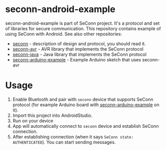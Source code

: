 seconn-android-example
===========

seconn-android-example is part of SeConn project. It's a protocol and set of libraries for secure communication. This repository contains example of using SeConn with Android. See also other repositories:

* [seconn](https://github.com/kacperzuk/seconn) - description of design and protocol, you should read it.
* [seconn-avr](https://github.com/kacperzuk/seconn-avr) - AVR library that implements the SeConn protocol
* [seconn-java](https://github.com/kacperzuk/seconn-java) - Java library that implements the SeConn protocol
* [seconn-arduino-example](https://github.com/kacperzuk/seconn-arduino-example) - Example Arduino sketch that uses seconn-avr

Usage
=====

1. Enable Bluetooth and pair with `seconn` device that supports SeConn protocol (for example Arduino board with [seconn-arduino-example](https://github.com/kacperzuk/seconn-arduino-example) on it).
2. Import this project into AndroidStudio.
3. Run on your device
4. App will automatically connect to `seconn` device and establish SeConn connection.
5. After establishing connection (when it says `SeConn state: AUTHENTICATED`). You can start sending messages.
